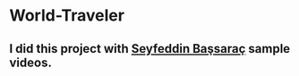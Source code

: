 # World-Traveler

## I did this project with [Seyfeddin Başsaraç](https://www.youtube.com/watch?v=rpJ-ke3_r_Q&list=PLq4I99QKpIbl02hl7UM3cj-ay1w2Z3Bq6) sample videos.
